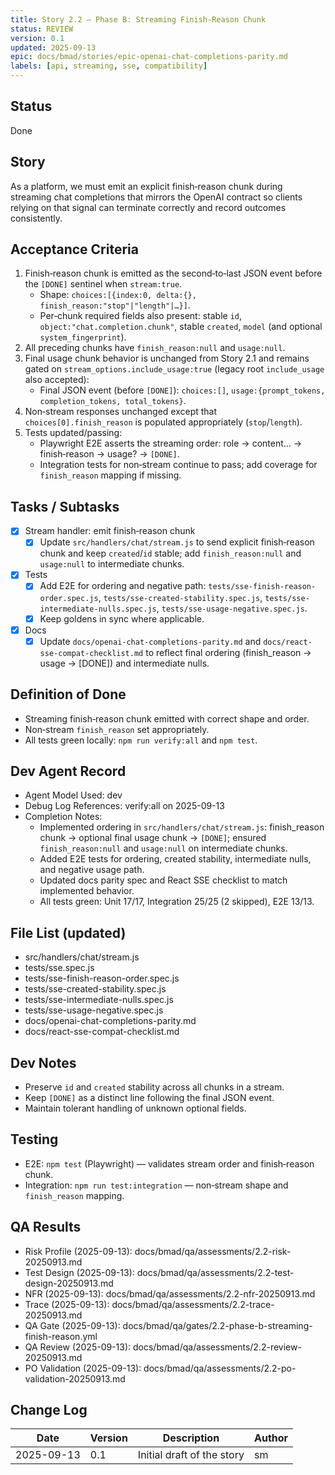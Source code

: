 ```yaml
---
title: Story 2.2 — Phase B: Streaming Finish‑Reason Chunk
status: REVIEW
version: 0.1
updated: 2025-09-13
epic: docs/bmad/stories/epic-openai-chat-completions-parity.md
labels: [api, streaming, sse, compatibility]
---
```


## Status

Done

## Story

As a platform, we must emit an explicit finish‑reason chunk during streaming chat completions that mirrors the OpenAI contract so clients relying on that signal can terminate correctly and record outcomes consistently.

## Acceptance Criteria

1. Finish‑reason chunk is emitted as the second‑to‑last JSON event before the `[DONE]` sentinel when `stream:true`.
   - Shape: `choices:[{index:0, delta:{}, finish_reason:"stop"|"length"|…}]`.
   - Per‑chunk required fields also present: stable `id`, `object:"chat.completion.chunk"`, stable `created`, `model` (and optional `system_fingerprint`).
2. All preceding chunks have `finish_reason:null` and `usage:null`.
3. Final usage chunk behavior is unchanged from Story 2.1 and remains gated on `stream_options.include_usage:true` (legacy root `include_usage` also accepted):
   - Final JSON event (before `[DONE]`): `choices:[]`, `usage:{prompt_tokens, completion_tokens, total_tokens}`.
4. Non‑stream responses unchanged except that `choices[0].finish_reason` is populated appropriately (`stop`/`length`).
5. Tests updated/passing:
   - Playwright E2E asserts the streaming order: role → content… → finish‑reason → usage? → `[DONE]`.
   - Integration tests for non‑stream continue to pass; add coverage for `finish_reason` mapping if missing.

## Tasks / Subtasks

- [x] Stream handler: emit finish‑reason chunk
  - [x] Update `src/handlers/chat/stream.js` to send explicit finish‑reason chunk and keep `created`/`id` stable; add `finish_reason:null` and `usage:null` to intermediate chunks.
- [x] Tests
  - [x] Add E2E for ordering and negative path: `tests/sse-finish-reason-order.spec.js`, `tests/sse-created-stability.spec.js`, `tests/sse-intermediate-nulls.spec.js`, `tests/sse-usage-negative.spec.js`.
  - [x] Keep goldens in sync where applicable.
- [x] Docs
  - [x] Update `docs/openai-chat-completions-parity.md` and `docs/react-sse-compat-checklist.md` to reflect final ordering (finish_reason → usage → [DONE]) and intermediate nulls.

## Definition of Done

- Streaming finish‑reason chunk emitted with correct shape and order.
- Non‑stream `finish_reason` set appropriately.
- All tests green locally: `npm run verify:all` and `npm test`.

## Dev Agent Record

- Agent Model Used: dev
- Debug Log References: verify:all on 2025-09-13
- Completion Notes:
  - Implemented ordering in `src/handlers/chat/stream.js`: finish_reason chunk → optional final usage chunk → `[DONE]`; ensured `finish_reason:null` and `usage:null` on intermediate chunks.
  - Added E2E tests for ordering, created stability, intermediate nulls, and negative usage path.
  - Updated docs parity spec and React SSE checklist to match implemented behavior.
  - All tests green: Unit 17/17, Integration 25/25 (2 skipped), E2E 13/13.

## File List (updated)

- src/handlers/chat/stream.js
- tests/sse.spec.js
- tests/sse-finish-reason-order.spec.js
- tests/sse-created-stability.spec.js
- tests/sse-intermediate-nulls.spec.js
- tests/sse-usage-negative.spec.js
- docs/openai-chat-completions-parity.md
- docs/react-sse-compat-checklist.md

## Dev Notes

- Preserve `id` and `created` stability across all chunks in a stream.
- Keep `[DONE]` as a distinct line following the final JSON event.
- Maintain tolerant handling of unknown optional fields.

## Testing

- E2E: `npm test` (Playwright) — validates stream order and finish‑reason chunk.
- Integration: `npm run test:integration` — non‑stream shape and `finish_reason` mapping.

## QA Results

- Risk Profile (2025-09-13): docs/bmad/qa/assessments/2.2-risk-20250913.md
- Test Design (2025-09-13): docs/bmad/qa/assessments/2.2-test-design-20250913.md
- NFR (2025-09-13): docs/bmad/qa/assessments/2.2-nfr-20250913.md
- Trace (2025-09-13): docs/bmad/qa/assessments/2.2-trace-20250913.md
- QA Gate (2025-09-13): docs/bmad/qa/gates/2.2-phase-b-streaming-finish-reason.yml
- QA Review (2025-09-13): docs/bmad/qa/assessments/2.2-review-20250913.md
- PO Validation (2025-09-13): docs/bmad/qa/assessments/2.2-po-validation-20250913.md

## Change Log

| Date       | Version | Description                | Author |
| ---------- | ------- | -------------------------- | ------ |
| 2025-09-13 | 0.1     | Initial draft of the story | sm     |

